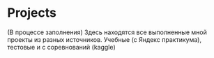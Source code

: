 # Projects
(В процессе заполнения)
Здесь находятся все выполненные мной проекты из разных источников. Учебные (с Яндекс практикума), тестовые и с соревнований (kaggle)
